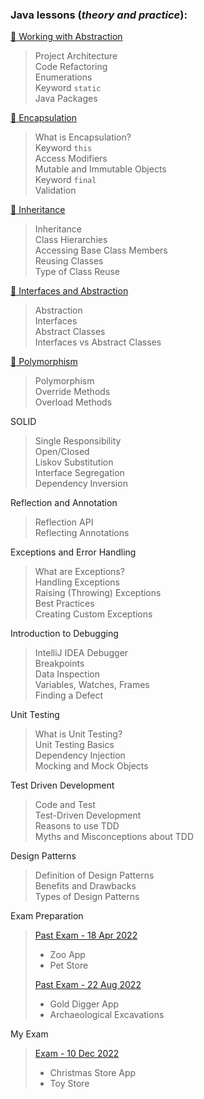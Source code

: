 ### Java lessons (_theory and practice_):

[:file_folder: Working with Abstraction](https://github.com/thrako/java_oop/tree/main/lesson01_working_with_abstraction) 
> Project Architecture  
> Code Refactoring  
> Enumerations  
> Keyword `static`  
> Java Packages  

[:file_folder: Encapsulation](https://github.com/thrako/java_oop/tree/main/lesson02_encapsulation)
> What is Encapsulation?  
> Keyword `this`  
> Access Modifiers  
> Mutable and Immutable Objects  
> Keyword `final`  
> Validation  
> 

[:file_folder: Inheritance](https://github.com/thrako/java_oop/tree/main/lesson03_inheritance)
> Inheritance  
> Class Hierarchies  
> Accessing Base Class Members  
> Reusing Classes  
> Type of Class Reuse  
>

[:file_folder: Interfaces and Abstraction](https://github.com/thrako/java_oop/tree/main/lesson04_interfaces)
> Abstraction  
> Interfaces  
> Abstract Classes  
> Interfaces vs Abstract Classes  
>

[:file_folder: Polymorphism](https://github.com/thrako/java_oop/tree/main/lesson05_polymorphism)
> Polymorphism  
> Override Methods  
> Overload Methods  
>

SOLID
> Single Responsibility   
> Open/Closed  
> Liskov Substitution  
> Interface Segregation  
> Dependency Inversion  
>

Reflection and Annotation
> Reflection API  
> Reflecting Annotations  
>

Exceptions and Error Handling
> What are Exceptions?  
> Handling Exceptions  
> Raising (Throwing) Exceptions  
> Best Practices  
> Creating Custom Exceptions  
>

Introduction to Debugging
> IntelliJ IDEA Debugger  
> Breakpoints  
> Data Inspection  
> Variables, Watches, Frames  
> Finding a Defect  
>

Unit Testing  
> What is Unit Testing?  
> Unit Testing Basics  
> Dependency Injection  
> Mocking and Mock Objects  
>

Test Driven Development
> Code and Test  
> Test-Driven Development  
> Reasons to use TDD  
> Myths and Misconceptions about TDD  
>

Design Patterns
> Definition of Design Patterns  
> Benefits and Drawbacks  
> Types of Design Patterns  
>

Exam Preparation
> [Past Exam - 18 Apr 2022](https://github.com/thrako/java_oop_exam_2022-04-18)
> + Zoo App
> + Pet Store
>
> [Past Exam - 22 Aug 2022](https://github.com/thrako/java_oop_exam_2022-08-22)
> + Gold Digger App  
> + Archaeological Excavations  


My Exam
> [Exam - 10 Dec 2022](https://github.com/thrako/java_oop_exam_2022-12-10)
> + Christmas Store App
> + Toy Store
